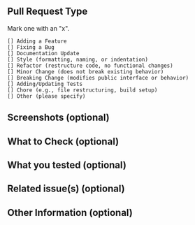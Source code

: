 ## Pull Request Type
Mark one with an "x".
```
[] Adding a Feature
[] Fixing a Bug
[] Documentation Update
[] Style (formatting, naming, or indentation)
[] Refactor (restructure code, no functional changes)
[] Minor Change (does not break existing behavior)
[] Breaking Change (modifies public interface or behavior)
[] Adding/Updating Tests
[] Chore (e.g., file restructuring, build setup)
[] Other (please specify)
```

## Screenshots (optional)


## What to Check (optional)


## What you tested (optional)


## Related issue(s) (optional)


## Other Information (optional)

